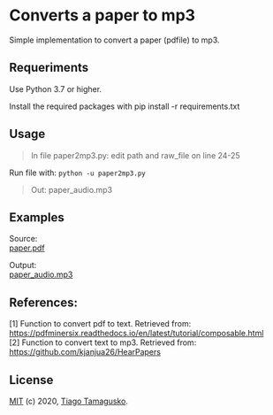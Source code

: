 # Converts a paper to mp3

Simple implementation to convert a paper (pdfile) to mp3.

## Requeriments

Use Python 3.7 or higher.

Install the required packages with pip install -r requirements.txt

## Usage

> In file paper2mp3.py: edit path and raw_file on line 24-25

Run file with: `python -u paper2mp3.py`

> Out: paper_audio.mp3

## Examples

Source:  
[paper.pdf](paper.pdf)  

Output:  
[paper_audio.mp3](https://raw.githubusercontent.com/tamagusko/paper2mp3/master/paper_audio.mp3)

## References:

<a id="1">[1]</a> 
Function to convert pdf to text. 
Retrieved from: https://pdfminersix.readthedocs.io/en/latest/tutorial/composable.html  
<a id="2">[2]</a>
Function to convert text to mp3.
Retrieved from: https://github.com/kjanjua26/HearPapers

## License

[MIT](LICENSE) (c) 2020, [Tiago Tamagusko](https://tamagusko.github.io/).
